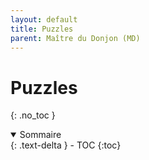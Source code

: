 ```yaml
---
layout: default
title: Puzzles
parent: Maître du Donjon (MD)
---
```



# Puzzles
{: .no_toc }


<details open markdown="block">
  <summary>
    Sommaire
  </summary>
  {: .text-delta }
- TOC
{:toc}
</details>

